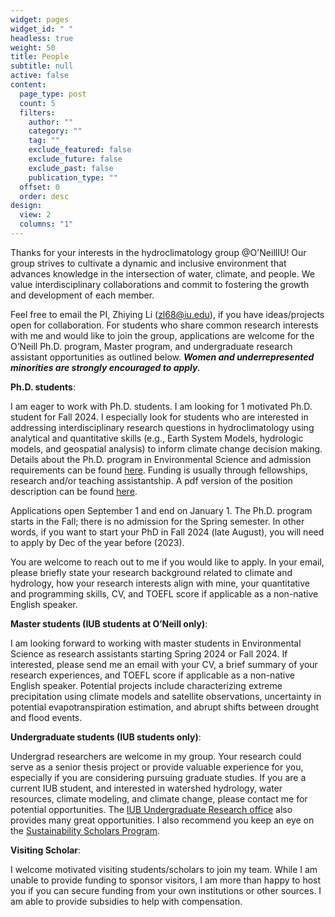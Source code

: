 ```yaml
---
widget: pages
widget_id: " "
headless: true
weight: 50
title: People
subtitle: null
active: false
content:
  page_type: post
  count: 5
  filters:
    author: ""
    category: ""
    tag: ""
    exclude_featured: false
    exclude_future: false
    exclude_past: false
    publication_type: ""
  offset: 0
  order: desc
design:
  view: 2
  columns: "1"
---
```

<!--StartFragment-->

Thanks for your interests in the hydroclimatology group @O'NeillIU! Our group strives to cultivate a dynamic and inclusive environment that advances knowledge in the intersection of water, climate, and people. We value interdisciplinary collaborations and commit to fostering the growth and development of each member.

Feel free to email the PI, Zhiying Li (zl68@iu.edu), if you have ideas/projects open for collaboration. For students who share common research interests with me and would like to join the group, applications are welcome for the O’Neill Ph.D. program, Master program, and undergraduate research assistant opportunities as outlined below. ***Women and underrepresented minorities are strongly encouraged to apply.***

**Ph.D. students**:

I am eager to work with Ph.D. students. I am looking for 1 motivated Ph.D. student for Fall 2024. I especially look for students who are interested in addressing interdisciplinary research questions in hydroclimatology using analytical and quantitative skills (e.g., Earth System Models, hydrologic models, and geospatial analysis) to inform climate change decision making. Details about the Ph.D. program in Environmental Science and admission requirements can be found [here](https://oneill.indiana.edu/doctoral/degrees/environmental-science.html). Funding is usually through fellowships, research and/or teaching assistantship. A pdf version of the position description can be found [here](<uploads/Ph.D. positions_ZhiyingLi_IUB.pdf>). 

Applications open September 1 and end on January 1. The Ph.D. program starts in the Fall; there is no admission for the Spring semester. In other words, if you want to start your PhD in Fall 2024 (late August), you will need to apply by Dec of the year before (2023).

You are welcome to reach out to me if you would like to apply. In your email, please briefly state your research background related to climate and hydrology, how your research interests align with mine, your quantitative and programming skills, CV, and TOEFL score if applicable as a non-native English speaker. 

**Master students (IUB students at O’Neill only)**:

I am looking forward to working with master students in Environmental Science as research assistants starting Spring 2024 or Fall 2024. If interested, please send me an email with your CV, a brief summary of your research experiences, and TOEFL score if applicable as a non-native English speaker. Potential projects include characterizing extreme precipitation using climate models and satellite observations, uncertainty in potential evapotranspiration estimation, and abrupt shifts between drought and flood events.

**Undergraduate students (IUB students only)**:

Undergrad researchers are welcome in my group. Your research could serve as a senior thesis project or provide valuable experience for you, especially if you are considering pursuing graduate studies. If you are a current IUB student, and interested in watershed hydrology, water resources, climate modeling, and climate change, please contact me for potential opportunities. The [IUB Undergraduate Research office](https://undergradresearch.indiana.edu/programs-funding/index.html) also provides many great opportunities. I also recommend you keep an eye on the [Sustainability Scholars Program](https://environment.indiana.edu/programs/scholars/index.html).

**Visiting Scholar**:

I welcome motivated visiting students/scholars to join my team. While I am unable to provide funding to sponsor visitors, I am more than happy to host you if you can secure funding from your own institutions or other sources. I am able to provide subsidies to help with compensation.

<!--EndFragment-->